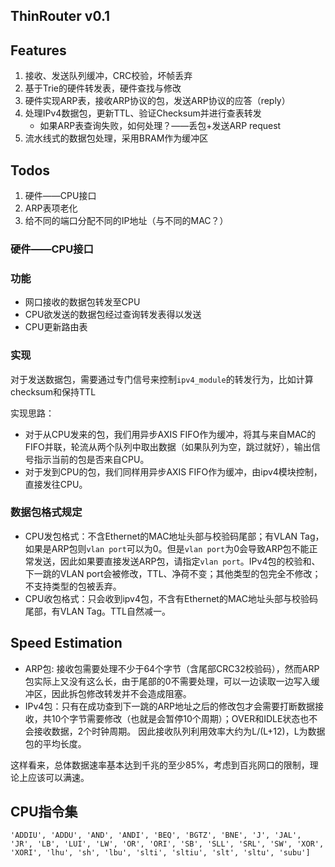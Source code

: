 ThinRouter v0.1
---------------

## Features

1. 接收、发送队列缓冲，CRC校验，坏帧丢弃
2. 基于Trie的硬件转发表，硬件查找与修改
3. 硬件实现ARP表，接收ARP协议的包，发送ARP协议的应答（reply）
4. 处理IPv4数据包，更新TTL、验证Checksum并进行查表转发
    - 如果ARP表查询失败，如何处理？——丢包+发送ARP request
5. 流水线式的数据包处理，采用BRAM作为缓冲区

## Todos

1. 硬件——CPU接口
2. ARP表项老化
3. 给不同的端口分配不同的IP地址（与不同的MAC？）

### 硬件——CPU接口

### 功能

- 网口接收的数据包转发至CPU
- CPU欲发送的数据包经过查询转发表得以发送
- CPU更新路由表

### 实现

对于发送数据包，需要通过专门信号来控制`ipv4_module`的转发行为，比如计算checksum和保持TTL

实现思路：

- 对于从CPU发来的包，我们用异步AXIS FIFO作为缓冲，将其与来自MAC的FIFO并联，轮流从两个队列中取出数据（如果队列为空，跳过就好），输出信号指示当前的包是否来自CPU。
- 对于发到CPU的包，我们同样用异步AXIS FIFO作为缓冲，由ipv4模块控制，直接发往CPU。

### 数据包格式规定

- CPU发包格式：不含Ethernet的MAC地址头部与校验码尾部；有VLAN Tag，如果是ARP包则`vlan port`可以为0。但是`vlan port`为0会导致ARP包不能正常发送，因此如果要直接发送ARP包，请指定`vlan port`。IPv4包的校验和、下一跳的VLAN port会被修改，TTL、净荷不变；其他类型的包完全不修改；不支持类型的包被丢弃。
- CPU收包格式：只会收到ipv4包，不含有Ethernet的MAC地址头部与校验码尾部，有VLAN Tag。TTL自然减一。

## Speed Estimation

- ARP包: 接收包需要处理不少于64个字节（含尾部CRC32校验码），然而ARP包实际上又没有这么长，由于尾部的0不需要处理，可以一边读取一边写入缓冲区，因此拆包修改转发并不会造成阻塞。
- IPv4包：只有在成功查到下一跳的ARP地址之后的修改包才会需要打断数据接收，共10个字节需要修改（也就是会暂停10个周期）；OVER和IDLE状态也不会接收数据，2个时钟周期。
  因此接收队列利用效率大约为L/(L+12)，L为数据包的平均长度。

这样看来，总体数据速率基本达到千兆的至少85%，考虑到百兆网口的限制，理论上应该可以满速。

## CPU指令集
```
'ADDIU', 'ADDU', 'AND', 'ANDI', 'BEQ', 'BGTZ', 'BNE', 'J', 'JAL', 'JR', 'LB', 'LUI', 'LW', 'OR', 'ORI', 'SB', 'SLL', 'SRL', 'SW', 'XOR', 'XORI', 'lhu', 'sh', 'lbu', 'slti', 'sltiu', 'slt', 'sltu', 'subu']
```
